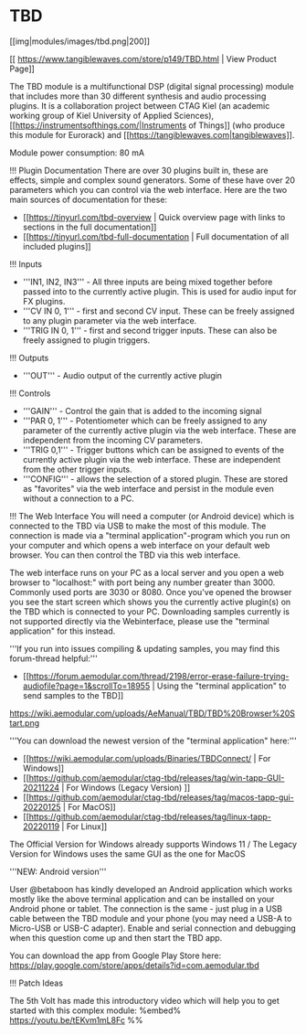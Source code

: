 # TBD
[[img|modules/images/tbd.png|200]]

[[ https://www.tangiblewaves.com/store/p149/TBD.html | View Product Page]]

The TBD module is a multifunctional DSP (digital signal processing) module that includes more than 30 different synthesis and audio processing plugins. It is a collaboration project between CTAG Kiel (an academic working group of Kiel University of Applied Sciences), [[https://instrumentsofthings.com/|Instruments of Things]] (who produce this module for Eurorack) and [[https://tangiblewaves.com|tangiblewaves]].

Module power consumption: 80 mA

!!! Plugin Documentation
There are over 30 plugins built in, these are effects, simple and complex sound generators. Some of these have over 20 parameters which you can control via the web interface. Here are the two main sources of documentation for these:
* [[https://tinyurl.com/tbd-overview | Quick overview page with links to sections in the full documentation]]
* [[https://tinyurl.com/tbd-full-documentation | Full documentation of all included plugins]]

!!! Inputs
* '''IN1, IN2, IN3''' - All three inputs are being mixed together before passed into to the currently active plugin. This is used for audio input for FX plugins.
* '''CV IN 0, 1''' - first and second CV input. These can be freely assigned to any plugin parameter via the web interface.
* '''TRIG IN 0, 1''' - first and second trigger inputs. These can also be freely assigned to plugin triggers.

!!! Outputs
* '''OUT''' - Audio output of the currently active plugin

!!! Controls
* '''GAIN''' - Control the gain that is added to the incoming signal
* '''PAR 0, 1''' - Potentiometer which can be freely assigned to any parameter of the currently active plugin via the web interface. These are independent from the incoming CV parameters.
* '''TRIG 0,1''' - Trigger buttons which can be assigned to events of the currently active plugin via the web interface. These are independent from the other trigger inputs.
* '''CONFIG''' - allows the selection of a stored plugin. These are stored as "favorites" via the web interface and persist in the module even without a connection to a PC.

!!! The Web Interface
You will need a computer (or Android device) which is connected to the TBD via USB to make the most of this module. The connection is made via a "terminal application"-program which you run on your computer and which opens a web interface on your default web browser. You can then control the TBD via this web interface.

The web interface runs on your PC as a local server and you open a web browser to "localhost:<port>" with port being any number greater than 3000. Commonly used ports are 3030 or 8080. Once you've opened the browser you see the start screen which shows you the currently active plugin(s) on the TBD which is connected to your PC. Downloading samples currently is not supported directly via the Webinterface, please use the "terminal application" for this instead.

'''If you run into issues compiling & updating samples, you may find this forum-thread helpful:'''

* [[https://forum.aemodular.com/thread/2198/error-erase-failure-trying-audiofile?page=1&scrollTo=18955  | Using the "terminal application" to send samples to the TBD]]

https://wiki.aemodular.com/uploads/AeManual/TBD/TBD%20Browser%20Start.png

'''You can download the newest version of the "terminal application" here:'''

* [[https://wiki.aemodular.com/uploads/Binaries/TBDConnect/ | For Windows]]
* [[https://github.com/aemodular/ctag-tbd/releases/tag/win-tapp-GUI-20211224 | For Windows (Legacy Version) ]]
* [[https://github.com/aemodular/ctag-tbd/releases/tag/macos-tapp-gui-20220125 | For MacOS]]
* [[https://github.com/aemodular/ctag-tbd/releases/tag/linux-tapp-20220119 | For Linux]]

The Official Version for Windows already supports Windows 11 / The Legacy Version for Windows uses the same GUI as the one for MacOS

'''NEW: Android version'''

User @betaboon has kindly developed an Android application which works mostly like the above terminal application and can be installed on your Android phone or tablet. The connection is the same - just plug in a USB cable between the TBD module and your phone (you may need a USB-A to Micro-USB or USB-C adapter). Enable and serial connection and debugging when this question come up and then start the TBD app. 

You can download the app from Google Play Store here: https://play.google.com/store/apps/details?id=com.aemodular.tbd

!!! Patch Ideas

The 5th Volt has made this introductory video which will help you to get started with this complex module:
%embed% https://youtu.be/tEKvm1mL8Fc %%

